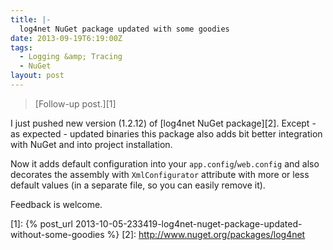 ```yaml
---
title: |-
  log4net NuGet package updated with some goodies
date: 2013-09-19T6:19:00Z
tags:
  - Logging &amp; Tracing
  - NuGet
layout: post
---
```

> [Follow-up post.][1]

I just pushed new version (1.2.12) of [log4net NuGet package][2]. Except - as expected - updated binaries this package also adds bit better integration with NuGet and into project installation.

<!-- excerpt -->

Now it adds default configuration into your `app.config`/`web.config` and also decorates the assembly with `XmlConfigurator` attribute with more or less default values (in a separate file, so you can easily remove it).

Feedback is welcome.

[1]: {% post_url 2013-10-05-233419-log4net-nuget-package-updated-without-some-goodies %}
[2]: http://www.nuget.org/packages/log4net